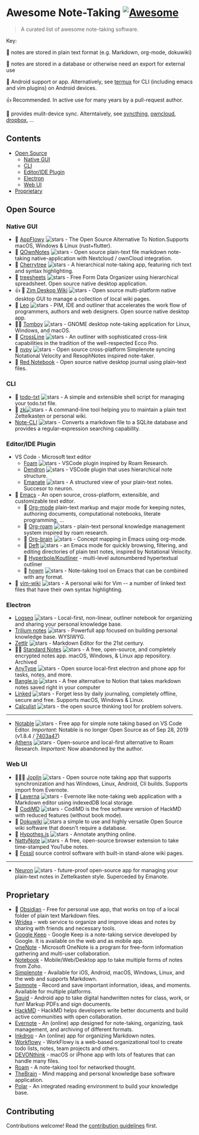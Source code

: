# Awesome Note-Taking [ ![Awesome](https://awesome.re/badge.svg)](https://awesome.re)

> A curated list of awesome note-taking software.


Key:

  📖 notes are stored in plain text format (e.g. Markdown, org-mode, dokuwiki)

  📕 notes are stored in a database or otherwise need an export for external use

  🤖 Android support or app. Alternatively, see [termux](https://termux.dev/) for CLI (including emacs and vim plugins) on Android devices.

 👍 Recommended. In active use for many years by a pull-request author.

 🔁 provides mulit-device sync. Alterntaively, see [syncthing](https://syncthing.net/), [owncloud](https://owncloud.com/), [dropbox](https://www.dropbox.com/), …
## Contents

* [Open Source](#open-source)
  * [Native GUI](#native-gui)
  * [CLI](#cli)
  * [Editor/IDE Plugin](#editor-ide-plugin)
  * [Electron](#electron)
  * [Web UI](#web-ui)
* [Proprietary](#proprietary)

## Open Source
### Native GUI
* 📕 [AppFlowy](https://github.com/AppFlowy-IO/AppFlowy) ![stars](https://img.shields.io/github/stars/AppFlowy-IO/AppFlowy.svg?style=social) - The Open Source Alternative To Notion.Supports macOS, Windows & Linux (rust+flutter).
* 📖 [QOwnNotes](https://www.qownnotes.org/)  ![stars](https://img.shields.io/github/stars/pbek/QOwnNotes.svg?style=social) - Open source plain-text file markdown note-taking native-application with Nextcloud / ownCloud integration.
* 📕 [Cherrytree](http://www.giuspen.com/cherrytree) ![stars](https://img.shields.io/github/stars/giuspen/cherrytree.svg?style=social) - A hierarchical note-taking app, featuring rich text and syntax highlighting.
* 📕 [treesheets](https://github.com/aardappel/treesheets) ![stars](https://img.shields.io/github/stars/aardappel/treesheets.svg?style=social) -  Free Form Data Organizer using hierarchical spreadsheet. Open source native desktop application.
* 👍 📖 [Zim Deskop Wiki](https://zim-wiki.org/) ![stars](https://img.shields.io/github/stars/zim-desktop-wiki/zim-desktop-wiki.svg?style=social) - Open source multi-platform native desktop GUI to manage a collection of local wiki pages.
* 📕 [Leo](https://leo-editor.github.io/) ![stars](https://img.shields.io/github/stars/leo-editor/leo-editor.svg?style=social) - PIM, IDE and outliner that accelerates the work flow of programmers, authors and web designers. Open source native desktop app.
* 🤖🔁  [Tomboy](https://wiki.gnome.org/Apps/Tomboy) ![stars](https://img.shields.io/github/stars/tomboy-notes/tomboy-ng.svg?style=social) - GNOME desktop note-taking application for Linux, Windows, and macOS.
* 📕 [CrossLine](https://github.com/rochus-keller/CrossLine) ![stars](https://img.shields.io/github/stars/rochus-keller/CrossLine.svg?style=social) - An outliner with sophisticated cross-link capabilities in the tradition of the well-respected Ecco Pro.
* 📖 [nvpy](https://github.com/cpbotha/nvpy) ![stars](https://img.shields.io/github/stars/cpbotha/nvpy.svg?style=social) - Open source cross-platform Simplenote syncing Notational Velocity and ResophNotes inspired note-taker.
* 📖 [Red Notebook](https://rednotebook.app/) - Open source native desktop journal using plain-text files.

### CLI
* 📖 [todo-txt](https://github.com/todotxt/todo.txt-cli) ![stars](https://img.shields.io/github/stars/todotxt/todo.txt-cli.svg?style=social) -  A simple and extensible shell script for managing your todo.txt file.
* 📖 [zk](https://github.com/mickael-menu/zk)![stars](https://img.shields.io/github/stars/mickael-menu/zk.svg?style=social) - A command-line tool helping you to maintain a plain text Zettelkasten or personal wiki.
* [Note-CLI](https://github.com/yuis-ice/note-cli) ![stars](https://img.shields.io/github/stars/yuis-ice/note-cli.svg?style=social) - Converts a markdown file to a SQLite database and provides a regular-expression searching capability.

### Editor/IDE Plugin
* VS Code - Microsoft text editor
  * [Foam](https://foambubble.github.io/) ![stars](https://img.shields.io/github/stars/foambubble/foam.svg?style=social) - VSCode plugin inspired by Roam Research.
  * [Dendron](https://github.com/dendronhq/dendron) ![stars](https://img.shields.io/github/stars/dendronhq/dendron.svg?style=social) - VSCode plugin that uses hierarchical note structure.
  * [Emanate](https://github.com/srid/emanote) ![stars](https://img.shields.io/github/stars/srid/emanote.svg?style=social) - A structured view of your plain-text notes. Succesor to neuron.
* 🤖 [Emacs](https://www.gnu.org/software/emacs/) - An open source, cross-platform, extensible, and customizable text editor.
  * 📖 [Org-mode](https://orgmode.org/) plain-text markup and major mode for keeping notes, authoring documents, computational notebooks, literate programming, …
  * 📖 [Org-roam](https://www.orgroam.com/) ![stars](https://img.shields.io/github/stars/org-roam/org-roam.svg?style=social) - plain-text personal knowledge management system inspired by roam research.
  * 📖 [Org-brain](https://github.com/Kungsgeten/org-brain) ![stars](https://img.shields.io/github/stars/Kungsgeten/org-brain.svg?style=social) - Concept mapping in Emacs using org-mode.
  * 📖 [Deft](https://github.com/jrblevin/deft) ![stars](https://img.shields.io/github/stars/jrblevin/deft.svg?style=social) - an Emacs mode for quickly browsing, filtering, and editing directories of plain text notes, inspired by Notational Velocity.
  * 📖 [Hyperbole/Koutliner](https://www.gnu.org/software/hyperbole/) - multi-level autonumbered hypertextual outliner
  * 📖 [howm](https://kaorahi.github.io/howm/) ![stars](https://img.shields.io/github/stars/kaorahi/howm.svg?style=social) - Note-taking tool on Emacs that can be combined with any format.
* 📖 [vim-wiki](https://github.com/vimwiki/vimwiki) ![stars](https://img.shields.io/github/stars/vimwiki/vimwiki.svg?style=social) - A personal wiki for Vim -- a number of linked text files that have their own syntax highlighting.

### Electron
* [Logseq](https://github.com/logseq/logseq) ![stars](https://img.shields.io/github/stars/logseq/logseq.svg?style=social) - Local-first, non-linear, outliner notebook for organizing and sharing your personal knowledge base.
* [Trilium notes](https://github.com/zadam/trilium) ![stars](https://img.shields.io/github/stars/zadam/trilium.svg?style=social) - Powerfull app focused on building personal knowledge base. WYSIWYG.
* [Zettlr](https://www.zettlr.com/) ![stars](https://img.shields.io/github/stars/Zettlr/Zettlr.svg?style=social) - Markdown Editor for the 21st century.
* 🤖🔁  [Standard Notes](https://github.com/standardnotes/app) ![stars](https://img.shields.io/github/stars/standardnotes/app.svg?style=social) - A free, open-source, and completely encrypted notes app. macOS, Windows, & Linux app repository. Archived 
* [AnyType](https://anytype.io/) ![stars](https://img.shields.io/github/stars/anyproto/anytype-ts.svg?style=social) - Open source local-first electron and phone app for  tasks, notes, and more.
* [Bangle.io](https://bangle.io) ![stars](https://img.shields.io/github/stars/bangle-io/bangle-io.svg?style=social) - A free alternative to Notion that takes markdown notes saved right in your computer
* [Linked](https://github.com/lostdesign/linked) ![stars](https://img.shields.io/github/stars/lostdesign/linked.svg?style=social) - Forget less by daily journaling, completely offline, secure and free. Supports macOS, Windows & Linux.
* [Calculist](https://calculist.io/) ![stars](https://img.shields.io/github/stars/calculist/calculist.svg?style=social) - the open source thinking tool for problem solvers.
---
* [Notable](https://notable.app/) ![stars](https://img.shields.io/github/stars/notable/notable.svg?style=social) - Free app for simple note taking based on VS Code Editor. *Important:* Notable is no longer Open Source as of Sep 28, 2019 (v1.8.4 / [7403a47](https://github.com/notable/notable/commit/7403a47f7602860d227268dda08e3b6f504fd30c))
* [Athens](https://github.com/athensresearch/athens) ![stars](https://img.shields.io/github/stars/athensresearch/athens.svg?style=social) - Open-source and local-first alternative to Roam Research. *Important:* Now abandoned by the author.

### Web UI
* 📖🤖🔁  [Joplin](https://joplinapp.org/) ![stars](https://img.shields.io/github/stars/laurent22/joplin.svg?style=social) - Open source note taking app that supports synchronization and has Windows, Linux, Android, Cli builds. Supports import from Evernote.
* 📕 [Laverna](https://laverna.cc) ![stars](https://img.shields.io/github/stars/Laverna/laverna.svg?style=social) - Evernote like note-taking web application with a Markdown editor using indexedDB local storage.
* 📖 [CodiMD](https://github.com/hackmdio/codimd) ![stars](https://img.shields.io/github/stars/hackmdio/codimd.svg?style=social) - CodiMD is the free software version of HackMD with reduced features (without book mode).
* 📖 [Dokuwiki](https://www.dokuwiki.org/dokuwiki) ![stars](https://img.shields.io/github/stars/dokuwiki/dokuwiki.svg?style=social) a simple to use and highly versatile Open Source wiki software that doesn't require a database.
* 📕 [Hypothes.is](https://hypothes.is/) ![stars](https://img.shields.io/github/stars/hypothesis/h.svg?style=social) - Annotate anything online.
* [NattyNote](https://github.com/ahmedelq/NattyNote) ![stars](https://img.shields.io/github/stars/ahmedelq/NattyNote.svg?style=social) -  A free, open-source browser extension to take time-stamped YouTube notes.
* 📖 [Fossil](https://www2.fossil-scm.org/home/doc/trunk/www/index.wiki) source control software with built-in stand-alone wiki pages. 
---
* [Neuron](https://neuron.zettel.page/) ![stars](https://img.shields.io/github/stars/srid/neuron.svg?style=social) - future-proof open-source app for managing your plain-text notes in Zettelkasten style. Superceded by Emanote.




## Proprietary

* 📖 [Obsidian](https://obsidian.md/) - Free for personal use app, that works on top of a local folder of plain text Markdown files.
* [Wridea](http://wridea.com) - web service to organize and improve ideas and notes by sharing with friends and necessary tools.
* [Google Keep](https://keep.google.com) - Google Keep is a note-taking service developed by Google. It is available on the web and as mobile app.
* [OneNote](https://www.onenote.com) - Microsoft OneNote is a program for free-form information gathering and multi-user collaboration.
* [Notebook](https://www.zoho.com/notebook) - Mobile/Web/Desktop app to take multiple forms of notes from Zoho.
* [Simplenote](http://simplenote.com) - Available for iOS, Android, macOS, Windows, Linux, and the web and supports Markdown.
* [Somnote](http://somcloud.com/about/somnote) - Record and save important information, ideas, and moments. Available for multiple platforms.
* [Squid](http://squidnotes.com) - Android app to take digital handwritten notes for class, work, or fun! Markup PDFs and sign documents.
* [HackMD](https://hackmd.io) - HackMD helps developers write better documents and build active communities with open collaboration.
* [Evernote](https://www.evernote.com) - An (online) app designed for note-taking, organizing, task management, and archiving of different formats.
* [Inkdrop](https://www.inkdrop.info) - An (online) app for organizing Markdown notes.
* [Workflowy](https://workflowy.com) - WorkFlowy is a web-based organizational tool to create todo lists, notes, team projects and others.
* [DEVONthink](https://www.devontechnologies.com/apps/devonthink) - macOS or iPhone app with lots of features that can handle many files.
* [Roam](https://roamresearch.com/) - A note-taking tool for networked thought.
* [TheBrain](https://www.thebrain.com/) - Mind mapping and personal knowledge base software application.
* [Polar](https://getpolarized.io/) - An integrated reading environment to build your knowledge base.


## Contributing

Contributions welcome! Read the [contribution guidelines](contributing.md) first.

